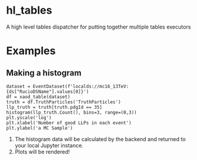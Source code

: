 # hl_tables
 A high level tables dispatcher for putting together multiple tables executors

# Examples

## Making a histogram

```
dataset = EventDataset(f'localds://mc16_13TeV:{ds["RucioDSName"].values[0]}')
df = xaod_table(dataset)
truth = df.TruthParticles('TruthParticles')
llp_truth = truth[truth.pdgId == 35]
histogram(llp_truth.Count(), bins=3, range=(0,3))
plt.yscale('log')
plt.xlabel('Number of good LLPs in each event')
plt.ylabel('a MC Sample')
```

1. The histogram data will be calculated by the backend and returned to your local Jupyter instance.
1. Plots will be rendered!

